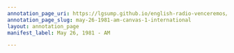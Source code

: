 ```yaml
---
annotation_page_uri: https://lgsump.github.io/english-radio-venceremos/annotations/may-26-1981-am-canvas-1-international.json
annotation_page_slug: may-26-1981-am-canvas-1-international
layout: annotation_page
manifest_label: May 26, 1981 - AM

---
```

